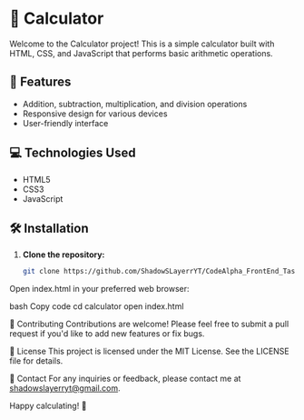 # 🧮 Calculator

Welcome to the Calculator project! This is a simple calculator built with HTML, CSS, and JavaScript that performs basic arithmetic operations.

## 🚀 Features

- Addition, subtraction, multiplication, and division operations
- Responsive design for various devices
- User-friendly interface

## 💻 Technologies Used

- HTML5
- CSS3
- JavaScript

## 🛠️ Installation

1. **Clone the repository:**
   ```bash
   git clone https://github.com/ShadowSLayerrYT/CodeAlpha_FrontEnd_Task2.git

Open index.html in your preferred web browser:

bash
Copy code
cd calculator
open index.html

🤝 Contributing
Contributions are welcome! Please feel free to submit a pull request if you'd like to add new features or fix bugs.

📄 License
This project is licensed under the MIT License. See the LICENSE file for details.

📧 Contact
For any inquiries or feedback, please contact me at shadowslayerryt@gmail.com.

Happy calculating! 🎉
